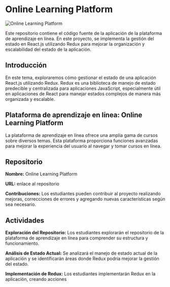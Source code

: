 # Online Learning Platform

![Online Learning Platform](img/image.png)

Este repositorio contiene el código fuente de la aplicación de la plataforma de aprendizaje en línea. En este proyecto, se implementa la gestión del estado en React.js utilizando Redux para mejorar la organización y escalabilidad del estado de la aplicación.

## Introducción

En este tema, exploraremos cómo gestionar el estado de una aplicación React.js utilizando Redux. Redux es una biblioteca de manejo de estado predecible y centralizada para aplicaciones JavaScript, especialmente útil en aplicaciones de React para manejar estados complejos de manera más organizada y escalable.

## Plataforma de aprendizaje en línea: Online Learning Platform

La plataforma de aprendizaje en línea ofrece una amplia gama de cursos sobre diversos temas. Esta plataforma proporciona funciones avanzadas para mejorar la experiencia del usuario al navegar y tomar cursos en línea.

## Repositorio

**Nombre:** Online Learning Platform
    
**URL:** enlace al repositorio

**Contribuciones:** Los estudiantes pueden contribuir al proyecto realizando mejoras, correcciones de errores y agregando nuevas características según sea necesario.

## Actividades

**Exploración del Repositorio:** Los estudiantes explorarán el repositorio de la plataforma de aprendizaje en línea para comprender su estructura y funcionamiento.

**Análisis de Estado Actual:** Se analizará el manejo de estado actual de la aplicación y se identificarán áreas donde Redux podría mejorar la gestión del estado.

**Implementación de Redux:** Los estudiantes implementarán Redux en la aplicación, creando acciones